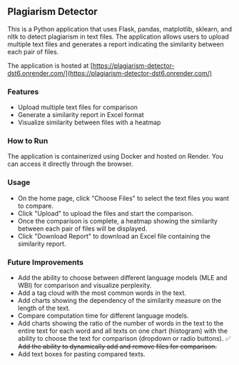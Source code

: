 ## Plagiarism Detector

This is a Python application that uses Flask, pandas, matplotlib, sklearn, and nltk to detect plagiarism in text files. The application allows users to upload multiple text files and generates a report indicating the similarity between each pair of files.

The application is hosted at [https://plagiarism-detector-dst6.onrender.com/](https://plagiarism-detector-dst6.onrender.com/)

### Features

- Upload multiple text files for comparison
- Generate a similarity report in Excel format
- Visualize similarity between files with a heatmap

### How to Run

The application is containerized using Docker and hosted on Render. You can access it directly through the browser.

### Usage

- On the home page, click "Choose Files" to select the text files you want to compare.
- Click "Upload" to upload the files and start the comparison.
- Once the comparison is complete, a heatmap showing the similarity between each pair of files will be displayed.
- Click "Download Report" to download an Excel file containing the similarity report.

### Future Improvements

- Add the ability to choose between different language models (MLE and WBI) for comparison and visualize perplexity.
- Add a tag cloud with the most common words in the text.
- Add charts showing the dependency of the similarity measure on the length of the text.
- Compare computation time for different language models.
- Add charts showing the ratio of the number of words in the text to the entire text for each word and all texts on one chart (histogram) with the ability to choose the text for comparison (dropdown or radio buttons).
 :white_check_mark: <del> Add the ability to dynamically add and remove files for comparison. </del>
- Add text boxes for pasting compared texts.